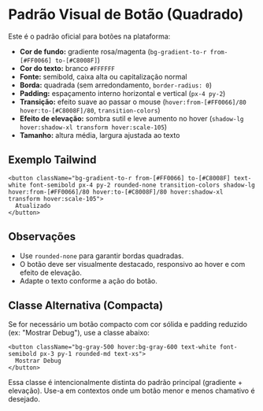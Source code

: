 
# Padrão Visual de Botão (Quadrado)

Este é o padrão oficial para botões na plataforma:

- **Cor de fundo:** gradiente rosa/magenta (`bg-gradient-to-r from-[#FF0066] to-[#C8008F]`)
- **Cor do texto:** branco `#FFFFFF`
- **Fonte:** semibold, caixa alta ou capitalização normal
- **Borda:** quadrada (sem arredondamento, `border-radius: 0`)
- **Padding:** espaçamento interno horizontal e vertical (`px-4 py-2`)
- **Transição:** efeito suave ao passar o mouse (`hover:from-[#FF0066]/80 hover:to-[#C8008F]/80`, `transition-colors`)
- **Efeito de elevação:** sombra sutil e leve aumento no hover (`shadow-lg hover:shadow-xl transform hover:scale-105`)
- **Tamanho:** altura média, largura ajustada ao texto

## Exemplo Tailwind

```tsx
<button className="bg-gradient-to-r from-[#FF0066] to-[#C8008F] text-white font-semibold px-4 py-2 rounded-none transition-colors shadow-lg hover:from-[#FF0066]/80 hover:to-[#C8008F]/80 hover:shadow-xl transform hover:scale-105">
  Atualizado
</button>
```

## Observações
- Use `rounded-none` para garantir bordas quadradas.
- O botão deve ser visualmente destacado, responsivo ao hover e com efeito de elevação.
- Adapte o texto conforme a ação do botão.

## Classe Alternativa (Compacta)

Se for necessário um botão compacto com cor sólida e padding reduzido (ex: "Mostrar Debug"), use a classe abaixo:

```tsx
<button className="bg-gray-500 hover:bg-gray-600 text-white font-semibold px-3 py-1 rounded-md text-xs">
  Mostrar Debug
</button>
```

Essa classe é intencionalmente distinta do padrão principal (gradiente + elevação). Use-a em contextos onde um botão menor e menos chamativo é desejado.